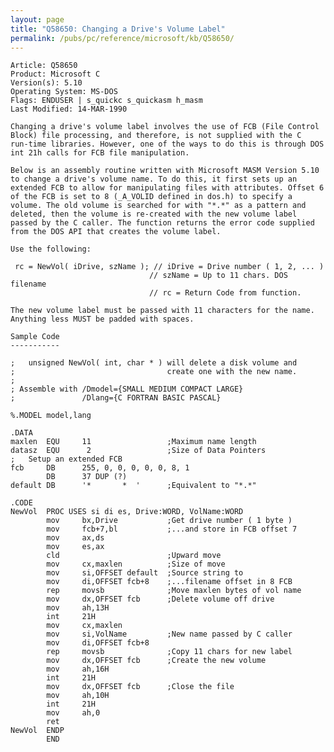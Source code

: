 ```yaml
---
layout: page
title: "Q58650: Changing a Drive's Volume Label"
permalink: /pubs/pc/reference/microsoft/kb/Q58650/
---
```


	Article: Q58650
	Product: Microsoft C
	Version(s): 5.10
	Operating System: MS-DOS
	Flags: ENDUSER | s_quickc s_quickasm h_masm
	Last Modified: 14-MAR-1990
	
	Changing a drive's volume label involves the use of FCB (File Control
	Block) file processing, and therefore, is not supplied with the C
	run-time libraries. However, one of the ways to do this is through DOS
	int 21h calls for FCB file manipulation.
	
	Below is an assembly routine written with Microsoft MASM Version 5.10
	to change a drive's volume name. To do this, it first sets up an
	extended FCB to allow for manipulating files with attributes. Offset 6
	of the FCB is set to 8 (_A_VOLID defined in dos.h) to specify a
	volume. The old volume is searched for with "*.*" as a pattern and
	deleted, then the volume is re-created with the new volume label
	passed by the C caller. The function returns the error code supplied
	from the DOS API that creates the volume label.
	
	Use the following:
	
	 rc = NewVol( iDrive, szName ); // iDrive = Drive number ( 1, 2, ... )
	                               // szName = Up to 11 chars. DOS filename
	                               // rc = Return Code from function.
	
	The new volume label must be passed with 11 characters for the name.
	Anything less MUST be padded with spaces.
	
	Sample Code
	-----------
	
	;   unsigned NewVol( int, char * ) will delete a disk volume and
	;                                  create one with the new name.
	;
	; Assemble with /Dmodel={SMALL MEDIUM COMPACT LARGE}
	;               /Dlang={C FORTRAN BASIC PASCAL}
	
	%.MODEL model,lang
	
	.DATA
	maxlen  EQU     11                 ;Maximum name length
	datasz  EQU      2                 ;Size of Data Pointers
	;   Setup an extended FCB
	fcb     DB      255, 0, 0, 0, 0, 0, 8, 1
	        DB      37 DUP (?)
	default DB      '*       *  '      ;Equivalent to "*.*"
	
	.CODE
	NewVol  PROC USES si di es, Drive:WORD, VolName:WORD
	        mov     bx,Drive           ;Get drive number ( 1 byte )
	        mov     fcb+7,bl           ;...and store in FCB offset 7
	        mov     ax,ds
	        mov     es,ax
	        cld                        ;Upward move
	        mov     cx,maxlen          ;Size of move
	        mov     si,OFFSET default  ;Source string to
	        mov     di,OFFSET fcb+8    ;...filename offset in 8 FCB
	        rep     movsb              ;Move maxlen bytes of vol name
	        mov     dx,OFFSET fcb      ;Delete volume off drive
	        mov     ah,13H
	        int     21H
	        mov     cx,maxlen
	        mov     si,VolName         ;New name passed by C caller
	        mov     di,OFFSET fcb+8
	        rep     movsb              ;Copy 11 chars for new label
	        mov     dx,OFFSET fcb      ;Create the new volume
	        mov     ah,16H
	        int     21H
	        mov     dx,OFFSET fcb      ;Close the file
	        mov     ah,10H
	        int     21H
	        mov     ah,0
	        ret
	NewVol  ENDP
	        END
